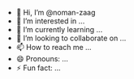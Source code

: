 - 👋 Hi, I’m @noman-zaag
- 👀 I’m interested in ...
- 🌱 I’m currently learning ...
- 💞️ I’m looking to collaborate on ...
- 📫 How to reach me ...
- 😄 Pronouns: ...
- ⚡ Fun fact: ...

<!---
noman-zaag/noman-zaag is a ✨ special ✨ repository because its `README.md` (this file) appears on your GitHub profile.
You can click the Preview link to take a look at your changes.
--->
